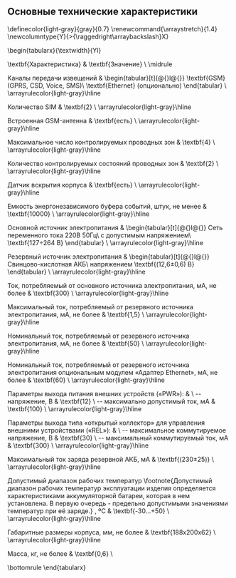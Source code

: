 ## Основные технические характеристики

\definecolor{light-gray}{gray}{0.7}
\renewcommand{\arraystretch}{1.4}
\newcolumntype{Y}{>{\raggedright\arraybackslash}X}

\begin{tabularx}{\textwidth}{Yl}

\textbf{Характеристика} & \textbf{Значение} \\ \midrule

Каналы передачи извещений & 
  \begin{tabular}[t]{@{}l@{}}
    \textbf{GSM} (GPRS, CSD, Voice, SMS)\\
    \textbf{Ethernet} (опционально)
  \end{tabular}  \\ 
\arrayrulecolor{light-gray}\hline

Количество SIM & \textbf{2} \\ 
\arrayrulecolor{light-gray}\hline 

Встроенная GSM-антенна & \textbf{есть} \\ 
\arrayrulecolor{light-gray}\hline 

Максимальное число контролируемых проводных зон & \textbf{4} \\ 
\arrayrulecolor{light-gray}\hline 

Количество контролируемых состояний проводных зон & \textbf{2} \\ 
\arrayrulecolor{light-gray}\hline 

Датчик вскрытия корпуса & \textbf{есть} \\ 
\arrayrulecolor{light-gray}\hline 

Емкость энергонезависимого буфера событий, штук, не менее & \textbf{10000} \\ 
\arrayrulecolor{light-gray}\hline 

Основной  источник  электропитания & 
  \begin{tabular}[t]{@{}l@{}}
    Сеть переменного тока 220В 50Гц\\
    с допустимым напряжением\\
    \textbf{127÷264 В}
  \end{tabular}  \\ 
\arrayrulecolor{light-gray}\hline 

Резервный  источник  электропитания & 
  \begin{tabular}[t]{@{}l@{}}
    Свинцово-кислотная АКБ\\
    напряжением \textbf{(12,6±0,6) В}
  \end{tabular}  \\ 
\arrayrulecolor{light-gray}\hline 

Ток, потребляемый  от  основного  источника электропитания, мА, не более & \textbf{300} \\ 
\arrayrulecolor{light-gray}\hline 

Максимальный ток, потребляемый от резервного источника электропитания, мА, не более & \textbf{1,5} \\ 
\arrayrulecolor{light-gray}\hline 

Номинальный ток, потребляемый от резервного источника электропитания, мА, не более & \textbf{50} \\ 
\arrayrulecolor{light-gray}\hline 

Номинальный ток, потребляемый от резервного источника электропитания опциональным модулем «Адаптер Ethernet», мА, не более & \textbf{60} \\ 
\arrayrulecolor{light-gray}\hline 

Параметры выхода питания внешних устройств («PWR»): & \\
  -- напряжение, В & \textbf{12} \\
  -- максимально допустимый ток, мА & \textbf{100} \\ 
\arrayrulecolor{light-gray}\hline 

Параметры выхода типа «открытый коллектор» для управления внешними устройствами («REL»): & \\
  -- максимальное коммутируемое напряжение, В & \textbf{30} \\
  -- максимальный коммутируемый ток, мА & \textbf{300} \\ 
\arrayrulecolor{light-gray}\hline 

Максимальный ток заряда резервной АКБ, мА & \textbf{(230±25)} \\ 
\arrayrulecolor{light-gray}\hline 

Допустимый диапазон рабочих температур
\footnote{Допустимый диапазон рабочих температур эксплуатации изделия определяется характеристиками аккумуляторной батареи, которая в нем установлена. В первую очередь - предельно допустимыми значениями температур при её заряде.}
, ºC & \textbf{-30...+50} \\ 
\arrayrulecolor{light-gray}\hline 

Габаритные размеры корпуса, мм, не более & \textbf{188х200х62} \\ 
\arrayrulecolor{light-gray}\hline 

Масса, кг, не  более & \textbf{0,6} \\ 

\bottomrule
\end{tabularx}

